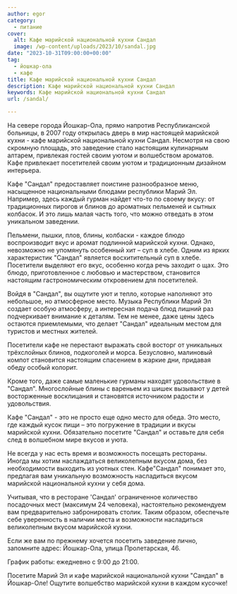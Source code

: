 ```yaml
---
author: egor
category:
  - питание
cover:
  alt: ​Кафе марийской национальной кухни Сандал
  image: /wp-content/uploads/2023/10/sandal.jpg
date: "2023-10-31T09:00:00+00:00"
tag:
  - йошкар-ола
  - кафе
title: ​Кафе марийской национальной кухни Сандал
description: ​Кафе марийской национальной кухни Сандал
keywords: ​Кафе марийской национальной кухни Сандал
url: /sandal/

---
```

На севере города Йошкар-Ола, прямо напротив Республиканской больницы, в 2007 году открылась дверь в мир настоящей марийской кухни - ​кафе марийской национальной кухни Сандал. Несмотря на свою скромную площадь, это заведение стало настоящим кулинарным алтарем, привлекая гостей своим уютом и волшебством ароматов. Кафе привлекает посетителей своим уютом и традиционным дизайном интерьера.

​Кафе "Сандал" предоставляет поистине разнообразное меню, насыщенное национальными блюдами республики Марий Эл. Например, здесь каждый гурман найдет что-то по своему вкусу: от традиционных пирогов и блинов до ароматных пельменей и сытных колбасок. И это лишь малая часть того, что можно отведать в этом уникальном заведении.

Пельмени, пышки, плов, блины, колбаски \- каждое блюдо воспроизводит вкус и аромат подлинной марийской кухни. Однако, невозможно не упомянуть особенный хит – суп в хлебе. Одним из ярких характеристик "Сандал" является восхитительный суп в хлебе. Посетители выделяют его вкус, особенно когда речь заходит о щах. Это блюдо, приготовленное с любовью и мастерством, становится настоящим гастрономическим откровением для посетителей.

Войдя в "Сандал", вы ощутите уют и тепло, которые наполняют это небольшое, но атмосферное место. Музыка Республики Марий Эл создает особую атмосферу, а интересная подача блюд лишний раз подчеркивает внимание к деталям. Тем не менее, даже цены здесь остаются приемлемыми, что делает "Сандал" идеальным местом для туристов и местных жителей.

Посетители кафе не перестают выражать свой восторг от уникальных трёхслойных блинов, подкоголей и морса. Безусловно, малиновый компот становится настоящим спасением в жаркие дни, придавая обеду особый колорит.

Кроме того, даже самые маленькие гурманы находят удовольствие в "Сандал". Многослойные блины с вареньем из шишек вызывают у детей восторженные восклицания и становятся источником радости и удовольствия.

Кафе "Сандал" \- это не просто еще одно место для обеда. Это место, где каждый кусок пищи – это погружение в традиции и вкусы марийской кухни. Обязательно посетите "Сандал" и оставьте для себя след в волшебном мире вкусов и уюта.

Не всегда у нас есть время и возможность посещать рестораны. Иногда мы хотим наслаждаться великолепным вкусом дома, без необходимости выходить из уютных стен. Кафе"Сандал" понимает это, предлагая вам уникальную возможность насладиться вкусом марийской национальной кухни у себя дома.

Учитывая, что в ресторане 'Сандал' ограниченное количество посадочных мест (максимум 24 человека), настоятельно рекомендуем вам предварительно забронировать столик. Таким образом, обеспечьте себе уверенность в наличии места и возможности насладиться великолепным вкусом марийской кухни.

Если же вам по прежнему хочется посетить заведение лично, запомните адрес: Йошкар-Ола, улица Пролетарская, 46.

График работы: ежедневно с 9:00 до 21:00.

Посетите Марий Эл и ​кафе марийской национальной кухни "Сандал" в Йошкар-Оле! Ощутите волшебство марийской кухни в каждом кусочке!
